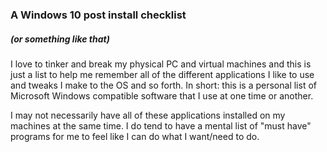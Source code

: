 ### A Windows 10 post install checklist
##### (or something like that)

I love to tinker and break my physical PC and virtual machines and this is just a list to help me remember all of the different applications I like to use and tweaks I make to the OS and so forth.  In short: this is a personal list of Microsoft Windows compatible software that I use at one time or another.

I may not necessarily have all of these applications installed on my machines at the same time. I do tend to have a mental list of "must have" programs for me to feel like I can do what I want/need to do.  
